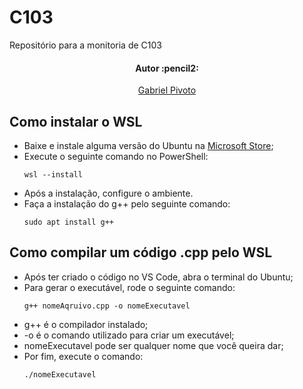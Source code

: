 # C103
Repositório para a monitoria de C103

<h4 align="center"> 
	Autor :pencil2:
</h4>

<p align="center">
 <a href="https://github.com/GabrielPivoto">Gabriel Pivoto</a> 
</p>

## Como instalar o WSL
* Baixe e instale alguma versão do Ubuntu na [Microsoft Store](https://www.microsoft.com/en-us/p/ubuntu-2004-lts/9n6svws3rx71#activetab=pivot:overviewtab);
* Execute o seguinte comando no PowerShell:
    ```
	wsl --install
	```
* Após a instalação, configure o ambiente.
* Faça a instalação do g++ pelo seguinte comando: 
    ```
	sudo apt install g++
	```

## Como compilar um código .cpp pelo WSL
* Após ter criado o código no VS Code, abra o terminal do Ubuntu;
* Para gerar o executável, rode o seguinte comando:
    ```
	g++ nomeAqruivo.cpp -o nomeExecutavel
	```
* g++ é o compilador instalado;
* -o é o comando utilizado para criar um executável;
* nomeExecutavel pode ser qualquer nome que você queira dar;
* Por fim, execute o comando:
    ```
	./nomeExecutavel
	```